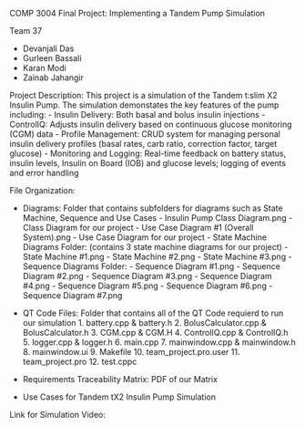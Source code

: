 COMP 3004 Final Project: Implementing a Tandem Pump Simulation

Team 37
- Devanjali Das
- Gurleen Bassali
- Karan Modi
- Zainab Jahangir

Project Description:
   This project is a simulation of the Tandem t:slim X2 Insulin Pump. The simulation demonstates the key features of the pump including:
      - Insulin Delivery: Both basal and bolus insulin injections
      - ControlIQ: Adjusts insulin delivery based on continuous glucose monitoring (CGM) data
      - Profile Management: CRUD system for managing personal insulin delivery profiles (basal           rates, carb ratio, correction factor, target glucose)
      - Monitoring and Logging: Real-time feedback on battery status, insulin levels, Insulin on           Board (IOB) and glucose levels; logging of events and error handling

File Organization:

- Diagrams: Folder that contains subfolders for diagrams such as State Machine, Sequence and Use Cases
      - Insulin Pump Class Diagram.png - Class Diagram for our project
      - Use Case Diagram #1 (Overall System).png - Use Case Diagram for our project
      - State Machine Diagrams Folder: (contains 3 state machine diagrams for our project)
            - State Machine #1.png
            - State Machine #2.png
            - State Machine #3.png
      - Sequence Diagrams Folder:
            - Sequence Diagram #1.png
            - Sequence Diagram #2.png
            - Sequence Diagram #3.png
            - Sequence Diagram #4.png
            - Sequence Diagram #5.png
            - Sequence Diagram #6.png
            - Sequence Diagram #7.png

- QT Code Files: Folder that contains all of the QT Code requierd to run our simulation
       1. battery.cpp & battery.h 
       2. BolusCalculator.cpp & BolusCalculator.h
       3. CGM.cpp & CGM.H
       4. ControlIQ.cpp & ControlIQ.h
       5. logger.cpp & logger.h
       6. main.cpp
       7. mainwindow.cpp & mainwindow.h
       8. mainwindow.ui
       9. Makefile
       10. team_project.pro.user
       11. team_project.pro
       12. test.cppc
- Requirements Traceability Matrix: PDF of our Matrix
- Use Cases for Tandem tX2 Insulin Pump Simulation

Link for Simulation Video:

